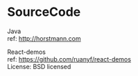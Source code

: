 # SourceCode

Java   
ref: http://horstmann.com   



React-demos   
ref: https://github.com/ruanyf/react-demos   
License: BSD licensed






